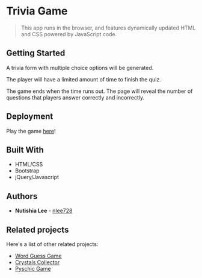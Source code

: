 # Trivia Game

> This app runs in the browser, and features dynamically updated HTML and CSS powered by JavaScript code.

## Getting Started

A trivia form with multiple choice options will be generated.

The player will have a limited amount of time to finish the quiz. 

The game ends when the time runs out. The page will reveal the number of questions that players answer correctly and incorrectly.

## Deployment

Play the game [here](https://nlee728.github.io/TriviaGame/)!

## Built With

* HTML/CSS
* Bootstrap
* jQuery/Javascript

## Authors

* **Nutishia Lee** - [nlee728](https://github.com/nlee728)

## Related projects

Here's a list of other related projects:

- [Word Guess Game](https://github.com/nlee728/Word-Guess-Game)
- [Crystals Collector](https://github.com/nlee728/Unit-4-Game)
- [Pyschic Game](https://github.com/nlee728/Psychic-Game)

